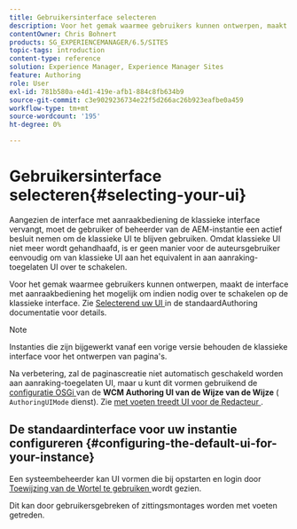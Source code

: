 ```yaml
---
title: Gebruikersinterface selecteren
description: Voor het gemak waarmee gebruikers kunnen ontwerpen, maakt de interface met aanraakbediening het mogelijk om indien nodig over te schakelen op de klassieke interface.
contentOwner: Chris Bohnert
products: SG_EXPERIENCEMANAGER/6.5/SITES
topic-tags: introduction
content-type: reference
solution: Experience Manager, Experience Manager Sites
feature: Authoring
role: User
exl-id: 781b580a-e4d1-419e-afb1-884c8fb634b9
source-git-commit: c3e9029236734e22f5d266ac26b923eafbe0a459
workflow-type: tm+mt
source-wordcount: '195'
ht-degree: 0%

---
```


# Gebruikersinterface selecteren{#selecting-your-ui}

Aangezien de interface met aanraakbediening de klassieke interface vervangt, moet de gebruiker of beheerder van de AEM-instantie een actief besluit nemen om de klassieke UI te blijven gebruiken. Omdat klassieke UI niet meer wordt gehandhaafd, is er geen manier voor de auteursgebruiker eenvoudig om van klassieke UI aan het equivalent in aan aanraking-toegelaten UI over te schakelen.

Voor het gemak waarmee gebruikers kunnen ontwerpen, maakt de interface met aanraakbediening het mogelijk om indien nodig over te schakelen op de klassieke interface. Zie [ Selecterend uw UI ](/help/sites-authoring/select-ui.md) in de standaardAuthoring documentatie voor details.

>[!NOTE]
>
>Instanties die zijn bijgewerkt vanaf een vorige versie behouden de klassieke interface voor het ontwerpen van pagina&#39;s.
>
>Na verbetering, zal de paginascreatie niet automatisch geschakeld worden aan aanraking-toegelaten UI, maar u kunt dit vormen gebruikend de [ configuratie OSGi ](/help/sites-deploying/configuring-osgi.md) van de **WCM Authoring UI van de Wijze van de Wijze** ( `AuthoringUIMode` dienst). Zie [ met voeten treedt UI voor de Redacteur ](#uioverridesfortheeditor).

## De standaardinterface voor uw instantie configureren {#configuring-the-default-ui-for-your-instance}

Een systeembeheerder kan UI vormen die bij opstarten en login door [ Toewijzing van de Wortel te gebruiken ](/help/sites-deploying/osgi-configuration-settings.md#daycqrootmapping) wordt gezien.

Dit kan door gebruikersgebreken of zittingsmontages worden met voeten getreden.
